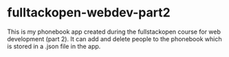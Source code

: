 # fulltackopen-webdev-part2
This is my phonebook app created during the fullstackopen course for web development (part 2). It can add and delete people to the phonebook which is stored in a .json file in the app.
